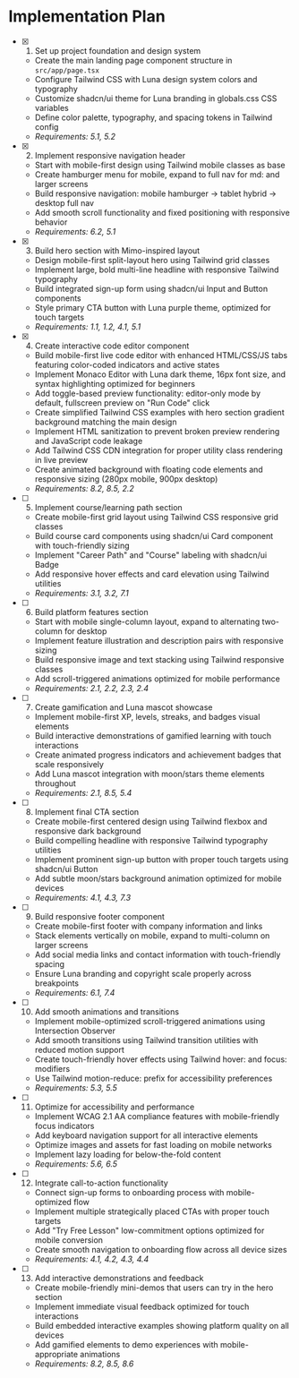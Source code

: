 # Implementation Plan

- [x] 1. Set up project foundation and design system

  - Create the main landing page component structure in `src/app/page.tsx`
  - Configure Tailwind CSS with Luna design system colors and typography
  - Customize shadcn/ui theme for Luna branding in globals.css CSS variables
  - Define color palette, typography, and spacing tokens in Tailwind config
  - _Requirements: 5.1, 5.2_

- [x] 2. Implement responsive navigation header

  - Start with mobile-first design using Tailwind mobile classes as base
  - Create hamburger menu for mobile, expand to full nav for md: and larger screens
  - Build responsive navigation: mobile hamburger → tablet hybrid → desktop full nav
  - Add smooth scroll functionality and fixed positioning with responsive behavior
  - _Requirements: 6.2, 5.1_

- [x] 3. Build hero section with Mimo-inspired layout

  - Design mobile-first split-layout hero using Tailwind grid classes
  - Implement large, bold multi-line headline with responsive Tailwind typography
  - Build integrated sign-up form using shadcn/ui Input and Button components
  - Style primary CTA button with Luna purple theme, optimized for touch targets
  - _Requirements: 1.1, 1.2, 4.1, 5.1_

- [x] 4. Create interactive code editor component

  - Build mobile-first live code editor with enhanced HTML/CSS/JS tabs featuring color-coded indicators and active states
  - Implement Monaco Editor with Luna dark theme, 16px font size, and syntax highlighting optimized for beginners
  - Add toggle-based preview functionality: editor-only mode by default, fullscreen preview on "Run Code" click
  - Create simplified Tailwind CSS examples with hero section gradient background matching the main design
  - Implement HTML sanitization to prevent broken preview rendering and JavaScript code leakage
  - Add Tailwind CSS CDN integration for proper utility class rendering in live preview
  - Create animated background with floating code elements and responsive sizing (280px mobile, 900px desktop)
  - _Requirements: 8.2, 8.5, 2.2_

- [ ] 5. Implement course/learning path section

  - Create mobile-first grid layout using Tailwind CSS responsive grid classes
  - Build course card components using shadcn/ui Card component with touch-friendly sizing
  - Implement "Career Path" and "Course" labeling with shadcn/ui Badge
  - Add responsive hover effects and card elevation using Tailwind utilities
  - _Requirements: 3.1, 3.2, 7.1_

- [ ] 6. Build platform features section

  - Start with mobile single-column layout, expand to alternating two-column for desktop
  - Implement feature illustration and description pairs with responsive sizing
  - Build responsive image and text stacking using Tailwind responsive classes
  - Add scroll-triggered animations optimized for mobile performance
  - _Requirements: 2.1, 2.2, 2.3, 2.4_

- [ ] 7. Create gamification and Luna mascot showcase

  - Implement mobile-first XP, levels, streaks, and badges visual elements
  - Build interactive demonstrations of gamified learning with touch interactions
  - Create animated progress indicators and achievement badges that scale responsively
  - Add Luna mascot integration with moon/stars theme elements throughout
  - _Requirements: 2.1, 8.5, 5.4_

- [ ] 8. Implement final CTA section

  - Create mobile-first centered design using Tailwind flexbox and responsive dark background
  - Build compelling headline with responsive Tailwind typography utilities
  - Implement prominent sign-up button with proper touch targets using shadcn/ui Button
  - Add subtle moon/stars background animation optimized for mobile devices
  - _Requirements: 4.1, 4.3, 7.3_

- [ ] 9. Build responsive footer component

  - Create mobile-first footer with company information and links
  - Stack elements vertically on mobile, expand to multi-column on larger screens
  - Add social media links and contact information with touch-friendly spacing
  - Ensure Luna branding and copyright scale properly across breakpoints
  - _Requirements: 6.1, 7.4_

- [ ] 10. Add smooth animations and transitions

  - Implement mobile-optimized scroll-triggered animations using Intersection Observer
  - Add smooth transitions using Tailwind transition utilities with reduced motion support
  - Create touch-friendly hover effects using Tailwind hover: and focus: modifiers
  - Use Tailwind motion-reduce: prefix for accessibility preferences
  - _Requirements: 5.3, 5.5_

- [ ] 11. Optimize for accessibility and performance

  - Implement WCAG 2.1 AA compliance features with mobile-friendly focus indicators
  - Add keyboard navigation support for all interactive elements
  - Optimize images and assets for fast loading on mobile networks
  - Implement lazy loading for below-the-fold content
  - _Requirements: 5.6, 6.5_

- [ ] 12. Integrate call-to-action functionality

  - Connect sign-up forms to onboarding process with mobile-optimized flow
  - Implement multiple strategically placed CTAs with proper touch targets
  - Add "Try Free Lesson" low-commitment options optimized for mobile conversion
  - Create smooth navigation to onboarding flow across all device sizes
  - _Requirements: 4.1, 4.2, 4.3, 4.4_

- [ ] 13. Add interactive demonstrations and feedback
  - Create mobile-friendly mini-demos that users can try in the hero section
  - Implement immediate visual feedback optimized for touch interactions
  - Build embedded interactive examples showing platform quality on all devices
  - Add gamified elements to demo experiences with mobile-appropriate animations
  - _Requirements: 8.2, 8.5, 8.6_
